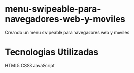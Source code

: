 menu-swipeable-para-navegadores-web-y-moviles
=============================================

Creando un menu swipeable para navegadores web y moviles

Tecnologias Utilizadas
=============================================

HTML5
CSS3
JavaScript

